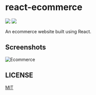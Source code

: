 # react-ecommerce
![](https://img.shields.io/badge/REACT-61DAFB?style=for-the-badge&logo=react&logoColor=white&labelColor=101010)
![](https://img.shields.io/badge/javascript-F7DF1E?style=for-the-badge&logo=javascript&logoColor=white&labelColor=101010)

An ecommerce website built using React.

## Screenshots
![Ecommerce](https://i.imgur.com/M58kKPI.png "Ecommerce")


## LICENSE
[MIT](LICENSE "LICENSE")
